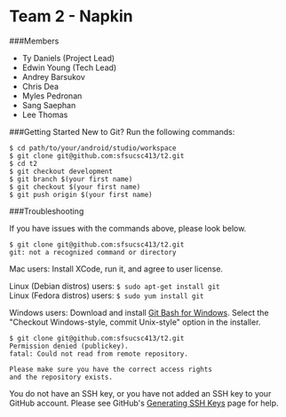 # Team 2 - Napkin

###Members
* Ty Daniels (Project Lead)
* Edwin Young (Tech Lead)
* Andrey Barsukov
* Chris Dea
* Myles Pedronan
* Sang Saephan
* Lee Thomas

###Getting Started
New to Git? Run the following commands:

    $ cd path/to/your/android/studio/workspace
    $ git clone git@github.com:sfsucsc413/t2.git
    $ cd t2
    $ git checkout development
    $ git branch $(your first name)
    $ git checkout $(your first name)
    $ git push origin $(your first name)



###Troubleshooting

If you have issues with the commands above, please look below.

    $ git clone git@github.com:sfsucsc413/t2.git
    git: not a recognized command or directory

Mac users: Install XCode, run it, and agree to user license.  

Linux (Debian distros) users: `$ sudo apt-get install git`  
Linux (Fedora distros) users: `$ sudo yum install git`  

Windows users: Download and install [Git Bash for Windows](https://git-for-windows.github.io). Select the "Checkout Windows-style, commit Unix-style" option in the installer.

    $ git clone git@github.com:sfsucsc413/t2.git
    Permission denied (publickey).
    fatal: Could not read from remote repository.

    Please make sure you have the correct access rights
    and the repository exists.

You do not have an SSH key, or you have not added an SSH key to your GitHub account. Please see GitHub's [Generating SSH Keys](https://help.github.com/articles/generating-ssh-keys/) page for help.

